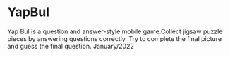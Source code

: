 # YapBul
 Yap Bul is a question and answer-style mobile game.Collect jigsaw puzzle pieces by answering questions correctly. Try to complete the final picture and guess the final question. January/2022
